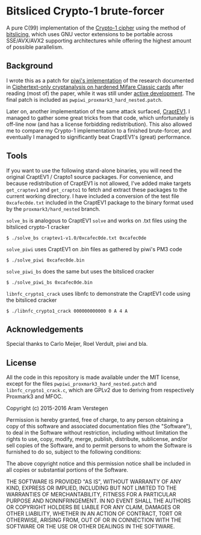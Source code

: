 Bitsliced Crypto-1 brute-forcer
===============================

A pure C(99) implementation of the [Crypto-1 cipher](https://en.wikipedia.org/wiki/Crypto-1) using the method of [bitslicing](https://en.wikipedia.org/wiki/Bit_slicing), which uses GNU vector extensions to be portable across SSE/AVX/AVX2 supporting architectures while offering the highest amount of possible parallelism.


Background
----------

I wrote this as a patch for [piwi's imlementation](https://github.com/pwpiwi/proxmark3/tree/hard_nested/) of the research documented in [Ciphertext-only cryptanalysis on hardened Mifare Classic cards](http://www.cs.ru.nl/~rverdult/Ciphertext-only_Cryptanalysis_on_Hardened_Mifare_Classic_Cards-CCS_2015.pdf) after reading (most of) the paper, while it was still under [active development](http://www.proxmark.org/forum/viewtopic.php?id=2120).
The final patch is included as `pwpiwi_proxmark3_hard_nested.patch`.

Later on, another implementation of the same attack surfaced, [CraptEV1](http://crapto1.netgarage.org/).
I managed to gather some great tricks from that code, which unfortunately is off-line now (and has a license forbidding redistribution).
This also allowed me to compare my Crypto-1 implementation to a finished brute-forcer, and eventually I managed to significantly beat CraptEV1's (great) performance.

Tools
-----

If you want to use the following stand-alone binaries, you will need the original CraptEV1 / Crapto1 source packages.
For convenience, and because redistribution of CraptEV1 is not allowed, I've added make targets `get_craptev1` and `get_crapto1` to fetch and extract these packages to the current working directory.
I have included a conversion of the test file `0xcafec0de.txt` included in the CraptEV1 package to the binary format used by the `proxmark3/hard_nested` branch.

`solve_bs` is analogous to CraptEV1 `solve` and works on .txt files using the bitsliced crypto-1 cracker

    $ ./solve_bs craptev1-v1.0/0xcafec0de.txt 0xcafec0de

`solve_piwi` uses CraptEV1 on .bin files as gathered by piwi's PM3 code

    $ ./solve_piwi 0xcafec0de.bin

`solve_piwi_bs` does the same but uses the bitsliced cracker

    $ ./solve_piwi_bs 0xcafec0de.bin

`libnfc_crypto1_crack` uses libnfc to demonstrate the CraptEV1 code using the bitsliced cracker

    $ ./libnfc_crypto1_crack 000000000000 0 A 4 A


Acknowledgements
----------------

Special thanks to Carlo Meijer, Roel Verdult, piwi and bla.


License
-------

All the code in this repository is made available under the MIT license, except for the files `pwpiwi_proxmark3_hard_nested.patch` and `libnfc_crypto1_crack.c`, which are GPLv2 due to deriving from respectively Proxmark3 and MFOC.

Copyright (c) 2015-2016 Aram Verstegen

Permission is hereby granted, free of charge, to any person obtaining a copy
of this software and associated documentation files (the "Software"), to deal
in the Software without restriction, including without limitation the rights
to use, copy, modify, merge, publish, distribute, sublicense, and/or sell
copies of the Software, and to permit persons to whom the Software is
furnished to do so, subject to the following conditions:

The above copyright notice and this permission notice shall be included in
all copies or substantial portions of the Software.

THE SOFTWARE IS PROVIDED "AS IS", WITHOUT WARRANTY OF ANY KIND, EXPRESS OR
IMPLIED, INCLUDING BUT NOT LIMITED TO THE WARRANTIES OF MERCHANTABILITY,
FITNESS FOR A PARTICULAR PURPOSE AND NONINFRINGEMENT. IN NO EVENT SHALL THE
AUTHORS OR COPYRIGHT HOLDERS BE LIABLE FOR ANY CLAIM, DAMAGES OR OTHER
LIABILITY, WHETHER IN AN ACTION OF CONTRACT, TORT OR OTHERWISE, ARISING FROM,
OUT OF OR IN CONNECTION WITH THE SOFTWARE OR THE USE OR OTHER DEALINGS IN
THE SOFTWARE.

